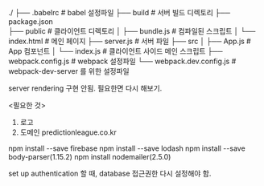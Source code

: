 ./
├── .babelrc                # babel 설정파일
├── build                   # 서버 빌드 디렉토리
├── package.json		
├── public                  # 클라이언트 디렉토리
│    ├── bundle.js          # 컴파일된 스크립트
│    └── index.html         # 메인 페이지
├── server.js               # 서버 파일
├── src
│    ├── App.js             # App 컴포넌트
│    └── index.js           # 클라이언트 사이드 메인 스크립트
├── webpack.config.js       # webpack 설정파일
└── webpack.dev.config.js   # webpack-dev-server 를 위한 설정파일


server rendering 구현 안됨.
필요한면 다시 해보기.

<필요한 것>
  1. 로고
  2. 도메인 predictionleague.co.kr


npm install --save firebase
npm install --save lodash
npm install --save body-parser(1.15.2)
npm install nodemailer(2.5.0)


set up authentication 할 때, database 접근권한 다시 설정해야 함.
